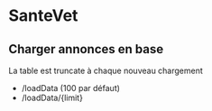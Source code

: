 # SanteVet
## Charger annonces en base
La table est truncate à chaque nouveau chargement
* /loadData (100 par défaut)
* /loadData/{limit}